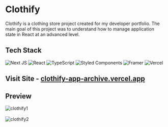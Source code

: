 # Clothify #

Clothify is a clothing store project created for my developer portfolio. The main goal of this project was to understand how to manage application state in React at an advanced level.

## Tech Stack ##


![Next JS](https://img.shields.io/badge/Next-black?style=for-the-badge&logo=next.js&logoColor=white) ![React](https://img.shields.io/badge/react-%2320232a.svg?style=for-the-badge&logo=react&logoColor=%2361DAFB) ![TypeScript](https://img.shields.io/badge/typescript-%23007ACC.svg?style=for-the-badge&logo=typescript&logoColor=white) ![Styled Components](https://img.shields.io/badge/styled--components-DB7093?style=for-the-badge&logo=styled-components&logoColor=white) ![Framer](https://img.shields.io/badge/Framer-black?style=for-the-badge&logo=framer&logoColor=blue) ![Vercel](https://img.shields.io/badge/vercel-%23000000.svg?style=for-the-badge&logo=vercel&logoColor=white)

## Visit Site - [clothify-app-archive.vercel.app](https://clothify-app-archive.vercel.app/)


 ## Preview ##

![clothify1](https://user-images.githubusercontent.com/66550003/233869136-03ceb8d7-c77b-411f-a97e-8e5288c54c98.png)<br/><br/>
![clothify2](https://user-images.githubusercontent.com/66550003/233869148-fef0c251-bd3a-4d38-982b-0c55845b5231.png)<br/><br/>
